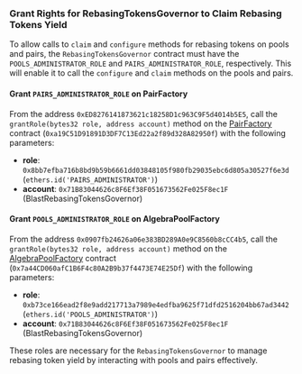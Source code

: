 ### Grant Rights for RebasingTokensGovernor to Claim Rebasing Tokens Yield

To allow calls to `claim` and `configure` methods for rebasing tokens on pools and pairs, the `RebasingTokensGovernor` contract must have the `POOLS_ADMINISTRATOR_ROLE` and `PAIRS_ADMINISTRATOR_ROLE`, respectively. This will enable it to call the `configure` and `claim` methods on the pools and pairs.

#### Grant `PAIRS_ADMINISTRATOR_ROLE` on PairFactory

From the address `0xED8276141873621c18258D1c963C9F5d4014b5E5`, call the `grantRole(bytes32 role, address account)` method on the [PairFactory](https://blastscan.io/address/0xa19C51D91891D3DF7C13Ed22a2f89d328A82950f#writeProxyContract) contract (`0xa19C51D91891D3DF7C13Ed22a2f89d328A82950f`) with the following parameters:
- **role**: `0x8bb7efba716b8bd9b59b6661dd03848105f980fb29035ebc6d805a30527f6e3d` (`ethers.id('PAIRS_ADMINISTRATOR')`)
- **account**: `0x71B83044626c8F6Ef38F051673562Fe025F8ec1F` (BlastRebasingTokensGovernor)

#### Grant `POOLS_ADMINISTRATOR_ROLE` on AlgebraPoolFactory

From the address `0x0907fb24626a06e383BD289A0e9C8560b8cCC4b5`, call the `grantRole(bytes32 role, address account)` method on the [AlgebraPoolFactory](https://blastscan.io/address/0x7a44CD060afC1B6F4c80A2B9b37f4473E74E25Df#writeProxyContract) contract (`0x7a44CD060afC1B6F4c80A2B9b37f4473E74E25Df`) with the following parameters:
- **role**: `0xb73ce166ead2f8e9add217713a7989e4edfba9625f71dfd2516204bb67ad3442` (`ethers.id('POOLS_ADMINISTRATOR')`)
- **account**: `0x71B83044626c8F6Ef38F051673562Fe025F8ec1F` (BlastRebasingTokensGovernor)

These roles are necessary for the `RebasingTokensGovernor` to manage rebasing token yield by interacting with pools and pairs effectively.

